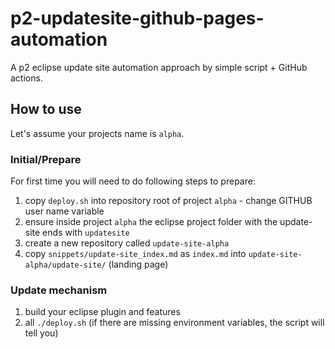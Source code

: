 # p2-updatesite-github-pages-automation
A p2 eclipse update site automation approach by simple script + GitHub actions.

## How to use
Let's assume your projects name is `alpha`.

### Initial/Prepare
For first time you will need to do following steps to prepare:

1. copy `deploy.sh` into repository root of project `alpha` - change GITHUB user name variable
2. ensure inside project `alpha` the eclipse project folder with the update-site ends with `updatesite`
3. create a new repository called `update-site-alpha`
4. copy `snippets/update-site_index.md` as `index.md` into `update-site-alpha/update-site/` (landing page)

### Update mechanism
1. build your eclipse plugin and features
2. all `./deploy.sh` (if there are missing environment variables, the script will tell you)

